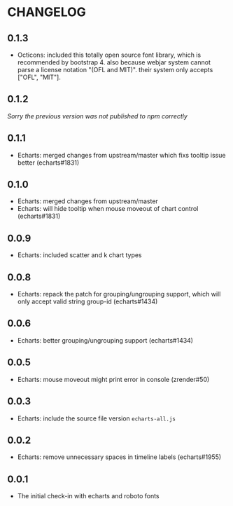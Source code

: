 # CHANGELOG

## 0.1.3
* Octicons: included this totally open source font library, which is recommended by bootstrap 4. also because webjar system cannot parse a license notation "(OFL and MIT)". their system only accepts ["OFL", "MIT"].

## 0.1.2
*Sorry the previous version was not published to npm correctly*

## 0.1.1
* Echarts: merged changes from upstream/master which fixs tooltip issue better (echarts#1831)

## 0.1.0
* Echarts: merged changes from upstream/master
* Echarts: will hide tooltip when mouse moveout of chart control (echarts#1831)

## 0.0.9
* Echarts: included scatter and k chart types

## 0.0.8
* Echarts: repack the patch for grouping/ungrouping support, which will only accept valid string group-id (echarts#1434)

## 0.0.6
* Echarts: better grouping/ungrouping support (echarts#1434)

## 0.0.5
* Echarts: mouse moveout might print error in console (zrender#50)

## 0.0.3
* Echarts: include the source file version `echarts-all.js` 

## 0.0.2
* Echarts: remove unnecessary spaces in timeline labels (echarts#1955)

## 0.0.1
* The initial check-in with echarts and roboto fonts
